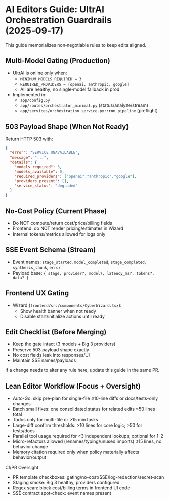 # AI Editors Guide: UltrAI Orchestration Guardrails (2025‑09‑17)

This guide memorializes non‑negotiable rules to keep edits aligned.

## Multi‑Model Gating (Production)
- UltrAI is online only when:
  - `MINIMUM_MODELS_REQUIRED = 3`
  - `REQUIRED_PROVIDERS = [openai, anthropic, google]`
  - All are healthy; no single‑model fallback in prod
- Implemented in:
  - `app/config.py`
  - `app/routes/orchestrator_minimal.py` (status/analyze/stream)
  - `app/services/orchestration_service.py::run_pipeline` (preflight)

## 503 Payload Shape (When Not Ready)
Return HTTP 503 with:
```json
{
  "error": "SERVICE_UNAVAILABLE",
  "message": "...",
  "details": {
    "models_required": 3,
    "models_available": 0,
    "required_providers": ["openai","anthropic","google"],
    "providers_present": [],
    "service_status": "degraded"
  }
}
```

## No‑Cost Policy (Current Phase)
- Do NOT compute/return cost/price/billing fields
- Frontend: do NOT render pricing/estimates in Wizard
- Internal tokens/metrics allowed for logs only

## SSE Event Schema (Stream)
- Event names: `stage_started`, `model_completed`, `stage_completed`, `synthesis_chunk`, `error`
- Payload base: `{ stage, provider?, model?, latency_ms?, tokens?, data? }`

## Frontend UX Gating
- Wizard (`frontend/src/components/CyberWizard.tsx`):
  - Show health banner when not ready
  - Disable start/initialize actions until ready

## Edit Checklist (Before Merging)
- Keep the gate intact (3 models + Big 3 providers)
- Preserve 503 payload shape exactly
- No cost fields leak into responses/UI
- Maintain SSE names/payloads

If a change needs to alter any rule here, update this guide in the same PR.

## Lean Editor Workflow (Focus + Oversight)
- Auto-Go: skip pre-plan for single-file ≤10-line diffs or docs/tests-only changes
- Batch small fixes: one consolidated status for related edits ≤50 lines total
- Todos only for multi-file or >15 min tasks
- Large-diff confirm thresholds: >10 lines for core logic; >50 for tests/docs
- Parallel tool usage required for ≥3 independent lookups; optional for 1–2
- Micro-refactors allowed (renames/typing/unused imports) ≤15 lines, no behavior change
- Memory citation required only when policy materially affects behavior/output

CI/PR Oversight
- PR template checkboxes: gating/no-cost/SSE/log-redaction/secret-scan
- Staging smoke: Big 3 healthy, providers configured
- Regex scan: block cost/billing terms in frontend UI code
- SSE contract spot-check: event names present
